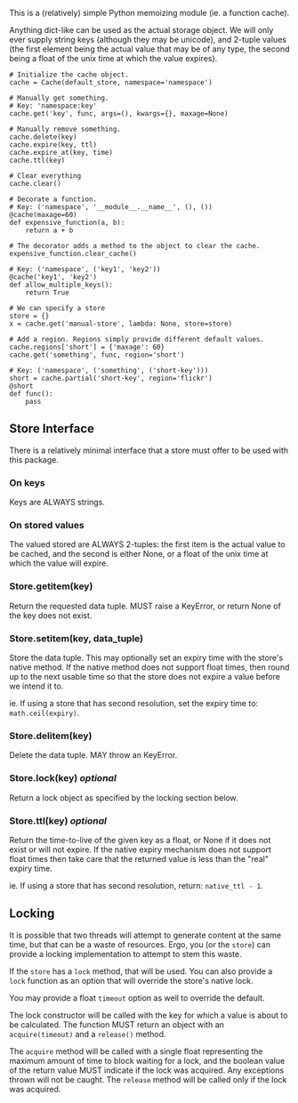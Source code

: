 

This is a (relatively) simple Python memoizing module (ie. a function cache).

Anything dict-like can be used as the actual storage object. We will only ever supply string keys (although they may be unicode), and 2-tuple values (the first element being the actual value that may be of any type, the second being a float of the unix time at which the value expires).


	# Initialize the cache object.
	cache = Cache(default_store, namespace='namespace')

	# Manually get something.
	# Key: 'namespace:key'
	cache.get('key', func, args=(), kwargs={}, maxage=None)

	# Manually remove something.
	cache.delete(key)
	cache.expire(key, ttl)
	cache.expire_at(key, time)
	cache.ttl(key)

	# Clear everything
	cache.clear()

	# Decorate a function.
	# Key: ('namespace', '__module__.__name__', (), ())
	@cache(maxage=60)
	def expensive_function(a, b):
	    return a + b

	# The decorator adds a method to the object to clear the cache.
	expensive_function.clear_cache()

	# Key: ('namespace', ('key1', 'key2'))
	@cache('key1', 'key2')
	def allow_multiple_keys():
	    return True

	# We can specify a store
	store = {}
	x = cache.get('manual-store', lambda: None, store=store)

	# Add a region. Regions simply provide different default values.
	cache.regions['short'] = {'maxage': 60}
	cache.get('something', func, region='short')

	# Key: ('namespace', ('something', ('short-key')))
	short = cache.partial('short-key', region='flickr')
	@short
	def func():
	    pass


Store Interface
---------------

There is a relatively minimal interface that a store must offer to be used with this package.

### On keys

Keys are ALWAYS strings.

### On stored values

The valued stored are ALWAYS 2-tuples: the first item is the actual value to be cached, and the second is either None, or a float of the unix time at which the value will expire.

### Store.__getitem__(key)

Return the requested data tuple. MUST raise a KeyError, or return None of the key does not exist.

### Store.__setitem__(key, data_tuple)

Store the data tuple. This may optionally set an expiry time with the store's native method. If the native method does not support float times, then round up to the next usable time so that the store does not expire a value before we
intend it to.

ie. If using a store that has second resolution, set the expiry time to: `math.ceil(expiry)`.

### Store.__delitem__(key)

Delete the data tuple. MAY throw an KeyError.

### Store.lock(key) *optional*

Return a lock object as specified by the locking section below.

### Store.ttl(key) *optional*

Return the time-to-live of the given key as a float, or None if it does not exist or will not expire. If the native expiry mechanism does not support float times then take care that the returned value is less than the "real" expiry time.

ie. If using a store that has second resolution, return: `native_ttl - 1`.


Locking
-------

It is possible that two threads will attempt to generate content at the same time, but that can be a waste of resources. Ergo, you (or the `store`) can provide a locking implementation to attempt to stem this waste.

If the `store` has a `lock` method, that will be used. You can also provide a `lock` function as an option that will override the store's native lock.

You may provide a float `timeout` option as well to override the default.

The lock constructor will be called with the key for which a value is about to be calculated. The function MUST return an object with an `acquire(timeout)` and a `release()` method.

The `acquire` method will be called with a single float representing the maximum amount of time to block waiting for a lock, and the boolean value of the return value MUST indicate if the lock was acquired. Any exceptions thrown will not be caught. The `release` method will be called only if the lock was acquired.






